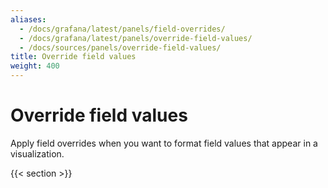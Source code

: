 ```yaml
---
aliases:
  - /docs/grafana/latest/panels/field-overrides/
  - /docs/grafana/latest/panels/override-field-values/
  - /docs/sources/panels/override-field-values/
title: Override field values
weight: 400
---
```


# Override field values

Apply field overrides when you want to format field values that appear in a visualization.

{{< section >}}
